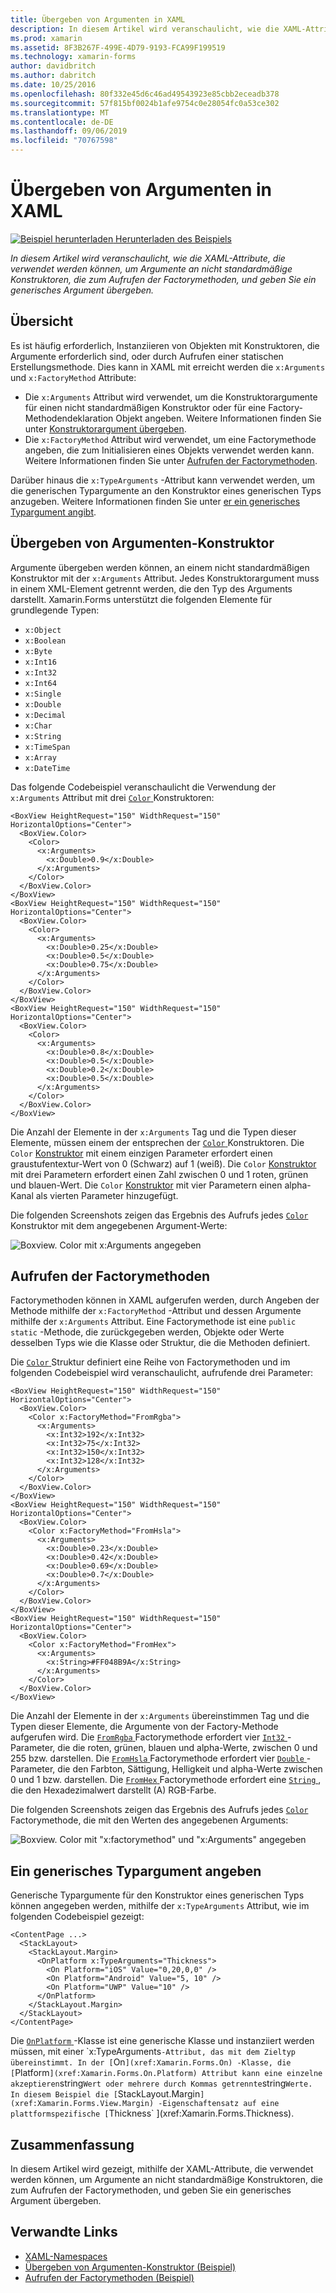 ```yaml
---
title: Übergeben von Argumenten in XAML
description: In diesem Artikel wird veranschaulicht, wie die XAML-Attribute, die verwendet werden können, um Argumente an nicht standardmäßige Konstruktoren, die zum Aufrufen der Factorymethoden, und geben Sie ein generisches Argument übergeben.
ms.prod: xamarin
ms.assetid: 8F3B267F-499E-4D79-9193-FCA99F199519
ms.technology: xamarin-forms
author: davidbritch
ms.author: dabritch
ms.date: 10/25/2016
ms.openlocfilehash: 80f332e45d6c46ad49543923e85cbb2eceadb378
ms.sourcegitcommit: 57f815bf0024b1afe9754c0e28054fc0a53ce302
ms.translationtype: MT
ms.contentlocale: de-DE
ms.lasthandoff: 09/06/2019
ms.locfileid: "70767598"
---
```

# <a name="passing-arguments-in-xaml"></a>Übergeben von Argumenten in XAML

[![Beispiel herunterladen](~/media/shared/download.png) Herunterladen des Beispiels](https://docs.microsoft.com/samples/xamarin/xamarin-forms-samples/xaml-passingconstructorarguments)

_In diesem Artikel wird veranschaulicht, wie die XAML-Attribute, die verwendet werden können, um Argumente an nicht standardmäßige Konstruktoren, die zum Aufrufen der Factorymethoden, und geben Sie ein generisches Argument übergeben._

## <a name="overview"></a>Übersicht

Es ist häufig erforderlich, Instanziieren von Objekten mit Konstruktoren, die Argumente erforderlich sind, oder durch Aufrufen einer statischen Erstellungsmethode. Dies kann in XAML mit erreicht werden die `x:Arguments` und `x:FactoryMethod` Attribute:

- Die `x:Arguments` Attribut wird verwendet, um die Konstruktorargumente für einen nicht standardmäßigen Konstruktor oder für eine Factory-Methodendeklaration Objekt angeben. Weitere Informationen finden Sie unter [Konstruktorargument übergeben](#constructor_arguments).
- Die `x:FactoryMethod` Attribut wird verwendet, um eine Factorymethode angeben, die zum Initialisieren eines Objekts verwendet werden kann. Weitere Informationen finden Sie unter [Aufrufen der Factorymethoden](#factory_methods).

Darüber hinaus die `x:TypeArguments` -Attribut kann verwendet werden, um die generischen Typargumente an den Konstruktor eines generischen Typs anzugeben. Weitere Informationen finden Sie unter [er ein generisches Typargument angibt](#generic_type_arguments).

<a name="constructor_arguments" />

## <a name="passing-constructor-arguments"></a>Übergeben von Argumenten-Konstruktor

Argumente übergeben werden können, an einem nicht standardmäßigen Konstruktor mit der `x:Arguments` Attribut. Jedes Konstruktorargument muss in einem XML-Element getrennt werden, die den Typ des Arguments darstellt. Xamarin.Forms unterstützt die folgenden Elemente für grundlegende Typen:

- `x:Object`
- `x:Boolean`
- `x:Byte`
- `x:Int16`
- `x:Int32`
- `x:Int64`
- `x:Single`
- `x:Double`
- `x:Decimal`
- `x:Char`
- `x:String`
- `x:TimeSpan`
- `x:Array`
- `x:DateTime`

Das folgende Codebeispiel veranschaulicht die Verwendung der `x:Arguments` Attribut mit drei [ `Color` ](xref:Xamarin.Forms.Color) Konstruktoren:

```xaml
<BoxView HeightRequest="150" WidthRequest="150" HorizontalOptions="Center">
  <BoxView.Color>
    <Color>
      <x:Arguments>
        <x:Double>0.9</x:Double>
      </x:Arguments>
    </Color>
  </BoxView.Color>
</BoxView>
<BoxView HeightRequest="150" WidthRequest="150" HorizontalOptions="Center">
  <BoxView.Color>
    <Color>
      <x:Arguments>
        <x:Double>0.25</x:Double>
        <x:Double>0.5</x:Double>
        <x:Double>0.75</x:Double>
      </x:Arguments>
    </Color>
  </BoxView.Color>
</BoxView>
<BoxView HeightRequest="150" WidthRequest="150" HorizontalOptions="Center">
  <BoxView.Color>
    <Color>
      <x:Arguments>
        <x:Double>0.8</x:Double>
        <x:Double>0.5</x:Double>
        <x:Double>0.2</x:Double>
        <x:Double>0.5</x:Double>
      </x:Arguments>
    </Color>
  </BoxView.Color>
</BoxView>
```

Die Anzahl der Elemente in der `x:Arguments` Tag und die Typen dieser Elemente, müssen einem der entsprechen der [ `Color` ](xref:Xamarin.Forms.Color) Konstruktoren. Die `Color` [Konstruktor](xref:Xamarin.Forms.Color.%23ctor(System.Double)) mit einem einzigen Parameter erfordert einen graustufentextur-Wert von 0 (Schwarz) auf 1 (weiß). Die `Color` [Konstruktor](xref:Xamarin.Forms.Color.%23ctor(System.Double,System.Double,System.Double)) mit drei Parametern erfordert einen Zahl zwischen 0 und 1 roten, grünen und blauen-Wert. Die `Color` [Konstruktor](xref:Xamarin.Forms.Color.%23ctor(System.Double,System.Double,System.Double,System.Double)) mit vier Parametern einen alpha-Kanal als vierten Parameter hinzugefügt.

Die folgenden Screenshots zeigen das Ergebnis des Aufrufs jedes [ `Color` ](xref:Xamarin.Forms.Color) Konstruktor mit dem angegebenen Argument-Werte:

![Boxview. Color mit x:Arguments angegeben](passing-arguments-images/passing-arguments.png)

<a name="factory_methods" />

## <a name="calling-factory-methods"></a>Aufrufen der Factorymethoden

Factorymethoden können in XAML aufgerufen werden, durch Angeben der Methode mithilfe der `x:FactoryMethod` -Attribut und dessen Argumente mithilfe der `x:Arguments` Attribut. Eine Factorymethode ist eine `public static` -Methode, die zurückgegeben werden, Objekte oder Werte desselben Typs wie die Klasse oder Struktur, die die Methoden definiert.

Die [ `Color` ](xref:Xamarin.Forms.Color) Struktur definiert eine Reihe von Factorymethoden und im folgenden Codebeispiel wird veranschaulicht, aufrufende drei Parameter:

```xaml
<BoxView HeightRequest="150" WidthRequest="150" HorizontalOptions="Center">
  <BoxView.Color>
    <Color x:FactoryMethod="FromRgba">
      <x:Arguments>
        <x:Int32>192</x:Int32>
        <x:Int32>75</x:Int32>
        <x:Int32>150</x:Int32>                        
        <x:Int32>128</x:Int32>
      </x:Arguments>
    </Color>
  </BoxView.Color>
</BoxView>
<BoxView HeightRequest="150" WidthRequest="150" HorizontalOptions="Center">
  <BoxView.Color>
    <Color x:FactoryMethod="FromHsla">
      <x:Arguments>
        <x:Double>0.23</x:Double>
        <x:Double>0.42</x:Double>
        <x:Double>0.69</x:Double>
        <x:Double>0.7</x:Double>
      </x:Arguments>
    </Color>
  </BoxView.Color>
</BoxView>
<BoxView HeightRequest="150" WidthRequest="150" HorizontalOptions="Center">
  <BoxView.Color>
    <Color x:FactoryMethod="FromHex">
      <x:Arguments>
        <x:String>#FF048B9A</x:String>
      </x:Arguments>
    </Color>
  </BoxView.Color>
</BoxView>
```

Die Anzahl der Elemente in der `x:Arguments` übereinstimmen Tag und die Typen dieser Elemente, die Argumente von der Factory-Methode aufgerufen wird. Die [ `FromRgba` ](xref:Xamarin.Forms.Color.FromRgba(System.Int32,System.Int32,System.Int32,System.Int32)) Factorymethode erfordert vier [ `Int32` ](https://docs.microsoft.com/dotnet/api/system.int32) -Parameter, die die roten, grünen, blauen und alpha-Werte, zwischen 0 und 255 bzw. darstellen. Die [ `FromHsla` ](xref:Xamarin.Forms.Color.FromHsla(System.Double,System.Double,System.Double,System.Double)) Factorymethode erfordert vier [ `Double` ](https://docs.microsoft.com/dotnet/api/system.double) -Parameter, die den Farbton, Sättigung, Helligkeit und alpha-Werte zwischen 0 und 1 bzw. darstellen. Die [ `FromHex` ](xref:Xamarin.Forms.Color.FromHex(System.String)) Factorymethode erfordert eine [ `String` ](https://docs.microsoft.com/dotnet/api/system.string) , die den Hexadezimalwert darstellt (A) RGB-Farbe.

Die folgenden Screenshots zeigen das Ergebnis des Aufrufs jedes [ `Color` ](xref:Xamarin.Forms.Color) Factorymethode, die mit den Werten des angegebenen Arguments:

![Boxview. Color mit "x:factorymethod" und "x:Arguments" angegeben](passing-arguments-images/factory-methods.png)

<a name="generic_type_arguments" />

## <a name="specifying-a-generic-type-argument"></a>Ein generisches Typargument angeben

Generische Typargumente für den Konstruktor eines generischen Typs können angegeben werden, mithilfe der `x:TypeArguments` Attribut, wie im folgenden Codebeispiel gezeigt:

```xaml
<ContentPage ...>
  <StackLayout>
    <StackLayout.Margin>
      <OnPlatform x:TypeArguments="Thickness">
        <On Platform="iOS" Value="0,20,0,0" />
        <On Platform="Android" Value="5, 10" />
        <On Platform="UWP" Value="10" />
      </OnPlatform>
    </StackLayout.Margin>
  </StackLayout>
</ContentPage>
```

Die [ `OnPlatform` ](xref:Xamarin.Forms.OnPlatform`1) -Klasse ist eine generische Klasse und instanziiert werden müssen, mit einer `x:TypeArguments` -Attribut, das mit dem Zieltyp übereinstimmt. In der [ `On` ](xref:Xamarin.Forms.On) -Klasse, die [ `Platform` ](xref:Xamarin.Forms.On.Platform) Attribut kann eine einzelne akzeptieren `string` Wert oder mehrere durch Kommas getrennte `string` Werte. In diesem Beispiel die [ `StackLayout.Margin` ](xref:Xamarin.Forms.View.Margin) -Eigenschaftensatz auf eine plattformspezifische [ `Thickness` ](xref:Xamarin.Forms.Thickness).

## <a name="summary"></a>Zusammenfassung

In diesem Artikel wird gezeigt, mithilfe der XAML-Attribute, die verwendet werden können, um Argumente an nicht standardmäßige Konstruktoren, die zum Aufrufen der Factorymethoden, und geben Sie ein generisches Argument übergeben.

## <a name="related-links"></a>Verwandte Links

- [XAML-Namespaces](~/xamarin-forms/xaml/namespaces.md)
- [Übergeben von Argumenten-Konstruktor (Beispiel)](https://docs.microsoft.com/samples/xamarin/xamarin-forms-samples/xaml-passingconstructorarguments)
- [Aufrufen der Factorymethoden (Beispiel)](https://docs.microsoft.com/samples/xamarin/xamarin-forms-samples/xaml-callingfactorymethods)
